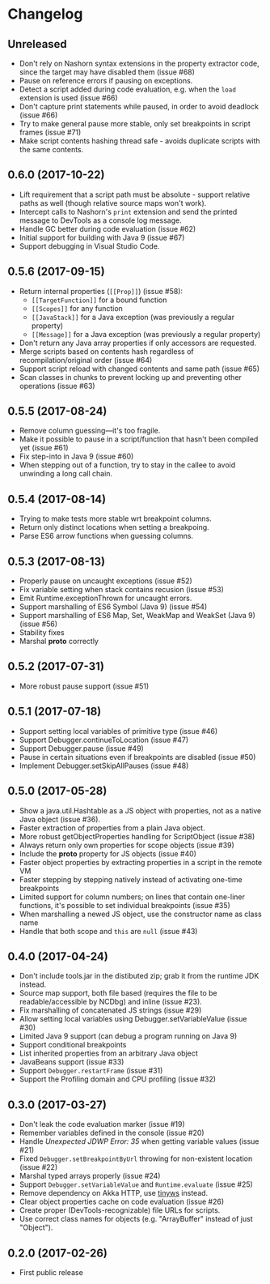 # Changelog

## Unreleased

* Don't rely on Nashorn syntax extensions in the property extractor code, since the target may
  have disabled them (issue #68)
* Pause on reference errors if pausing on exceptions.
* Detect a script added during code evaluation, e.g. when the `load` extension is used (issue #66)
* Don't capture print statements while paused, in order to avoid deadlock (issue #66)
* Try to make general pause more stable, only set breakpoints in script frames (issue #71)
* Make script contents hashing thread safe - avoids duplicate scripts with the same contents.

## 0.6.0 (2017-10-22)

* Lift requirement that a script path must be absolute - support relative paths as well
  (though relative source maps won't work).
* Intercept calls to Nashorn's `print` extension and send the printed message to DevTools
  as a console log message.
* Handle GC better during code evaluation (issue #62)
* Initial support for building with Java 9 (issue #67)
* Support debugging in Visual Studio Code.

## 0.5.6 (2017-09-15)

* Return internal properties (`[[Prop]]`) (issue #58):
    * `[[TargetFunction]]` for a bound function
    * `[[Scopes]]` for any function
    * `[[JavaStack]]` for a Java exception (was previously a regular property)
    * `[[Message]]` for a Java exception (was previously a regular property)
* Don't return any Java array properties if only accessors are requested.
* Merge scripts based on contents hash regardless of recompilation/original order (issue #64)
* Support script reload with changed contents and same path (issue #65)
* Scan classes in chunks to prevent locking up and preventing other operations (issue #63)

## 0.5.5 (2017-08-24)

* Remove column guessing&mdash;it's too fragile.
* Make it possible to pause in a script/function that hasn't been compiled yet (issue #61)
* Fix step-into in Java 9 (issue #60)
* When stepping out of a function, try to stay in the callee to avoid unwinding
  a long call chain.

## 0.5.4 (2017-08-14)

* Trying to make tests more stable wrt breakpoint columns.
* Return only distinct locations when setting a breakpoing.
* Parse ES6 arrow functions when guessing columns.

## 0.5.3 (2017-08-13)

* Properly pause on uncaught exceptions (issue #52)
* Fix variable setting when stack contains recusion (issue #53)
* Emit Runtime.exceptionThrown for uncaught errors.
* Support marshalling of ES6 Symbol (Java 9) (issue #54)
* Support marshalling of ES6 Map, Set, WeakMap and WeakSet (Java 9) (issue #56)
* Stability fixes
* Marshal __proto__ correctly

## 0.5.2 (2017-07-31)

* More robust pause support (issue #51)

## 0.5.1 (2017-07-18)

* Support setting local variables of primitive type (issue #46)
* Support Debugger.continueToLocation (issue #47)
* Support Debugger.pause (issue #49)
* Pause in certain situations even if breakpoints are disabled (issue #50)
* Implement Debugger.setSkipAllPauses (issue #48)

## 0.5.0 (2017-05-28)

* Show a java.util.Hashtable as a JS object with properties, not as a native Java
  object (issue #36).
* Faster extraction of properties from a plain Java object.
* More robust getObjectProperties handling for ScriptObject (issue #38)
* Always return only own properties for scope objects (issue #39)
* Include the __proto__ property for JS objects (issue #40)
* Faster object properties by extracting properties in a script in the remote VM
* Faster stepping by stepping natively instead of activating one-time breakpoints
* Limited support for column numbers; on lines that contain one-liner functions, it's
  possible to set individual breakpoints (issue #35)
* When marshalling a newed JS object, use the constructor name as class name
* Handle that both scope and `this` are `null` (issue #43)

## 0.4.0 (2017-04-24)

* Don't include tools.jar in the distibuted zip; grab it from the runtime JDK instead.
* Source map support, both file based (requires the file to be readable/accessible by
  NCDbg) and inline (issue #23).
* Fix marshalling of concatenated JS strings (issue #29)
* Allow setting local variables using Debugger.setVariableValue (issue #30)
* Limited Java 9 support (can debug a program running on Java 9)
* Support conditional breakpoints
* List inherited properties from an arbitrary Java object
* JavaBeans support (issue #33)
* Support `Debugger.restartFrame` (issue #31)
* Support the Profiling domain and CPU profiling (issue #32)

## 0.3.0 (2017-03-27)

* Don't leak the code evaluation marker (issue #19)
* Remember variables defined in the console (issue #20)
* Handle _Unexpected JDWP Error: 35_ when getting variable values (issue #21)
* Fixed `Debugger.setBreakpointByUrl` throwing for non-existent location (issue #22)
* Marshal typed arrays properly (issue #24)
* Support `Debugger.setVariableValue` and `Runtime.evaluate` (issue #25)
* Remove dependency on Akka HTTP, use [tinyws](https://github.com/provegard/tinyws) instead.
* Clear object properties cache on code evaluation (issue #26)
* Create proper (DevTools-recognizable) file URLs for scripts.
* Use correct class names for objects (e.g. "ArrayBuffer" instead of just "Object").

## 0.2.0 (2017-02-26)

* First public release

